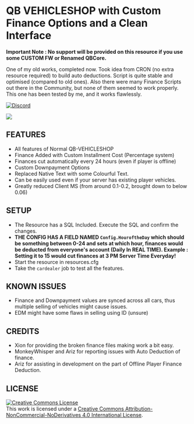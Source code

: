 # QB VEHICLESHOP with Custom Finance Options and a Clean Interface 
**Important Note : No support will be provided on this resource if you use some CUSTOM FW or Renamed QBCore.**

One of my old works, completed now. Took idea from CRON (no extra resource required) to build auto deductions. Script is quite stable and optimised (compared to old ones). Also there were many Finance Scripts out there in the Community, but none of them seemed to work properly. This one has been tested by me, and it works flawlessly. 

<a href="https://discord.gg/jrNxkpVaJU" rel="some text">![Discord](https://discordapp.com/api/guilds/816584206838398997/widget.png?style=banner2)</a>

<img src = 'https://media.discordapp.net/attachments/833414724171202580/860788925991747584/unknown.png'>

## FEATURES
- All features of Normal QB-VEHICLESHOP
- Finance Added with Custom Installment Cost (Percentage system)
- Finances cut automatically every 24 hours (even if player is offline)
- Custom Downpayment Options
- Replaced Native Text with some Colourful Text. 
- Can be easily used even if your server has existing player vehicles. 
- Greatly reduced Client MS (from around 0.1-0.2, brought down to below 0.06) 

## SETUP 
- The Resource has a SQL Included. Execute the SQL and confirm the changes. 
- **THE CONFIG HAS A FIELD NAMED `Config.HouroftheDay` which should be something between 0-24 and sets at which hour, finances would be deducted from everyone's account (Daily In REAL TIME). Example : Setting it to 15 would cut finances at 3 PM Server Time Everyday!**
- Start the resource in resources.cfg
- Take the `cardealer` job to test all the features. 

## KNOWN ISSUES 
- Finance and Downpayment values are synced across all cars, thus multiple selling of vehicles might cause issues. 
- EDM might have some flaws in selling using ID (unsure) 

## CREDITS
- Xion for providing the broken finance files making work a bit easy. 
- MonkeyWhisper and Ariz for reporting issues with Auto Deduction of finance. 
- Ariz for assisting in development on the part of Offline Player Finance Deduction. 

## LICENSE
<a rel="license" href="http://creativecommons.org/licenses/by-nc-nd/4.0/"><img alt="Creative Commons License" style="border-width:0" src="https://i.creativecommons.org/l/by-nc-nd/4.0/88x31.png" /></a><br />This work is licensed under a <a rel="license" href="http://creativecommons.org/licenses/by-nc-nd/4.0/">Creative Commons Attribution-NonCommercial-NoDerivatives 4.0 International License</a>.

